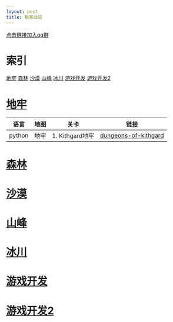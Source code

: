```yaml
---
layout: post
title: 极客战记
---
```

[点击链接加入qq群][网址1]
# 索引
[地牢](#地牢)
[森林](#森林)
[沙漠](#沙漠)
[山峰](#山峰)
[冰川](#冰川)
[游戏开发](#游戏开发)
[游戏开发2](#游戏开发2)
# [地牢](#索引)
语言 | 地图 | 关卡 | 链接
---|---|---|---
python | 地牢 | 1. Kithgard地牢 | [dungeons-of-kithgard](/极客战记/dungeons-of-kithgard.html)

# [森林](#索引)
# [沙漠](#索引)
# [山峰](#索引)
# [冰川](#索引)
# [游戏开发](#索引)
# [游戏开发2](#索引)

[网址1]:https://jq.qq.com/?_wv=1027&k=515sEh8